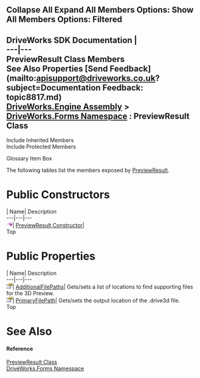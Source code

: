 Collapse All Expand All Members Options: Show All  Members Options: Filtered   
---  
DriveWorks SDK Documentation  |   
---|---  
PreviewResult Class Members   
See Also Properties [Send Feedback](mailto:apisupport@driveworks.co.uk?subject=Documentation Feedback: topic8817.md)  
[DriveWorks.Engine Assembly](topic2156.md) > [DriveWorks.Forms Namespace](topic7266.md) : PreviewResult Class  
---  
  
Include Inherited Members    
Include Protected Members  


Glossary Item Box

The following tables list the members exposed by [PreviewResult](topic8817.md).

# Public Constructors

| Name| Description  
---|---|---  
![Public Constructor](dotnetimages/publicConstructor.gif)| [PreviewResult Constructor](topic8823.md)|   
Top

# Public Properties

| Name| Description  
---|---|---  
![Public Property](dotnetimages/publicProperty.gif)| [AdditionalFilePaths](topic8824.md)| Gets/sets a list of locations to find supporting files for the 3D Preview.   
![Public Property](dotnetimages/publicProperty.gif)| [PrimaryFilePath](topic8825.md)| Gets/sets the output location of the .drive3d file.   
Top

# See Also

#### Reference

[PreviewResult Class](topic8817.md)   
[DriveWorks.Forms Namespace](topic7266.md)


